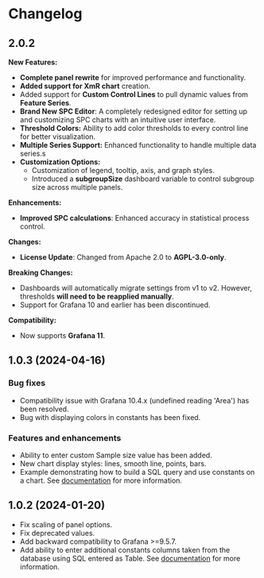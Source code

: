 # Changelog

## 2.0.2
**New Features:**
- **Complete panel rewrite** for improved performance and functionality.
- **Added support for XmR chart** creation.
- Added support for **Custom Control Lines** to pull dynamic values from **Feature Series**.
- **Brand New SPC Editor**: A completely redesigned editor for setting up and customizing SPC charts with an intuitive user interface.
- **Threshold Colors:** Ability to add color thresholds to every control line for better visualization.
- **Multiple Series Support:** Enhanced functionality to handle multiple data series.s
- **Customization Options:**
	- Customization of legend, tooltip, axis, and graph styles.
	- Introduced a **subgroupSize** dashboard variable to control subgroup size across multiple panels.

**Enhancements:**

- **Improved SPC calculations**: Enhanced accuracy in statistical process control.

**Changes:**

- **License Update**: Changed from Apache 2.0 to **AGPL-3.0-only**.
  
**Breaking Changes:**
- Dashboards will automatically migrate settings from v1 to v2. However, thresholds **will need to be reapplied manually**. 
- Support for Grafana 10 and earlier has been discontinued.

**Compatibility:**

- Now supports **Grafana 11**.

## 1.0.3 (2024-04-16)

### Bug fixes
- Compatibility issue with Grafana 10.4.x (undefined reading 'Area') has been resolved.
- Bug with displaying colors in constants has been fixed.

### Features and enhancements
- Ability to enter custom Sample size value has been added.
- New chart display styles: lines, smooth line, points, bars.
- Example demonstrating how to build a SQL query and use constants on a chart. See [documentation](https://docs.kensobi.com/panels/spc) for more information.


## 1.0.2 (2024-01-20)

- Fix scaling of panel options.
- Fix deprecated values.
- Add backward compatibility to Grafana >=9.5.7.
- Add ability to enter additional constants columns taken from the database using SQL entered as Table. See [documentation](https://docs.kensobi.com/panels/spc) for more information.

